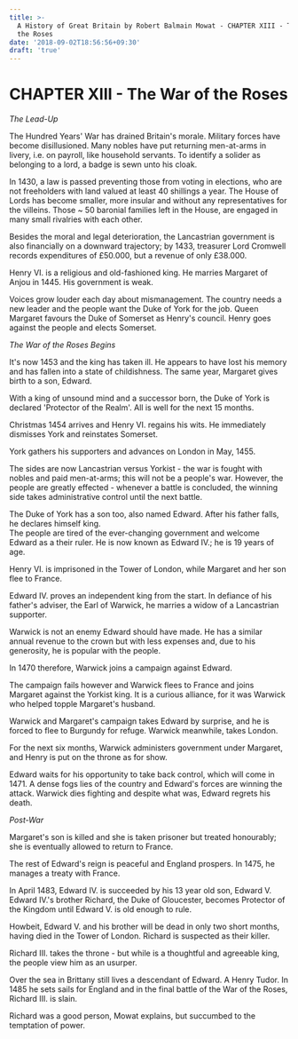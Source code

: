 ```yaml
---
title: >-
  A History of Great Britain by Robert Balmain Mowat - CHAPTER XIII - The War of
  the Roses
date: '2018-09-02T18:56:56+09:30'
draft: 'true'
---
```

# CHAPTER XIII - The War of the Roses

_The Lead-Up_

The Hundred Years' War has drained Britain's morale. Military forces have become disillusioned. Many nobles have put returning men-at-arms in livery, i.e. on payroll, like household servants. To identify a solider as belonging to a lord, a badge is sewn unto his cloak. 

In 1430, a law is passed preventing those from voting in elections, who are not freeholders with land valued at least 40 shillings a year. The House of Lords has become smaller, more insular and without any representatives for the villeins. Those ~ 50 baronial families left in the House, are engaged in many small rivalries with each other.

Besides the moral and legal deterioration, the Lancastrian government is also financially on a downward trajectory; by 1433, treasurer Lord Cromwell records expenditures of £50.000, but a revenue of only £38.000.

Henry VI. is a religious and old-fashioned king. He marries Margaret of Anjou in 1445. His government is weak.

Voices grow louder each day about mismanagement. The country needs a new leader and the people want the Duke of York for the job. Queen Margaret favours the Duke of Somerset as Henry's council. Henry goes against the people and elects Somerset.

_The War of the Roses Begins_

It's now 1453 and the king has taken ill. He appears to have lost his memory and has fallen into a state of childishness. The same year, Margaret gives birth to a son, Edward.

With a king of unsound mind and a successor born, the Duke of York is declared 'Protector of the Realm'. All is well for the  next 15 months.

Christmas 1454 arrives and Henry VI. regains his wits. He immediately dismisses York and reinstates Somerset.

York gathers his supporters and advances on London in May, 1455.

The sides are now Lancastrian versus Yorkist - the war is fought with nobles and paid men-at-arms; this will not be a people's war. However, the people are greatly effected - whenever a battle is concluded, the winning side takes administrative control until the next battle.

The Duke of York has a son too, also named Edward. After his father falls, he declares himself king.\
The people are tired of the ever-changing government and welcome Edward as a their ruler. He is now known as Edward IV.; he is 19 years of age.

Henry VI. is imprisoned in the Tower of London, while Margaret and her son flee to France.

Edward IV. proves an independent king from the start. In defiance of his father's adviser, the Earl of Warwick, he marries a widow of a Lancastrian supporter.

Warwick is not an enemy Edward should have made. He has a similar annual revenue to the crown but with less expenses and, due to his generosity, he is popular with the people.

In 1470 therefore, Warwick joins a campaign against Edward.

The campaign fails however and Warwick flees to France and joins Margaret against the Yorkist king. It is a curious alliance, for it was Warwick who helped topple Margaret's husband.

Warwick and Margaret's campaign takes Edward by surprise, and he is forced to flee to Burgundy for refuge. Warwick meanwhile, takes London.

For the next six months, Warwick administers government under Margaret, and Henry is put on the throne as for show.

Edward waits for his opportunity to take back control, which will come in 1471. A dense fogs lies of the country and Edward's forces are winning the attack. Warwick dies fighting and despite what was, Edward regrets his death.

_Post-War_

Margaret's son is killed and she is taken prisoner but treated honourably; she is eventually allowed to return to France.

The rest of Edward's reign is peaceful and England prospers. In 1475, he manages a treaty with France.

In April 1483, Edward IV. is succeeded by his 13 year old son, Edward V. Edward IV.'s brother Richard, the Duke of Gloucester, becomes Protector of the Kingdom until Edward V. is old enough to rule.

Howbeit, Edward V. and his brother will be dead in only two short months, having died in the Tower of London. Richard is suspected as their killer.

Richard III. takes the throne - but while is a thoughtful and agreeable king, the people view him as an usurper.

Over the sea in Brittany still lives a descendant of Edward. A Henry Tudor. In 1485 he sets sails for England and in the final battle of the War of the Roses, Richard III. is slain.

Richard was a good person, Mowat explains, but succumbed to the temptation of power.
